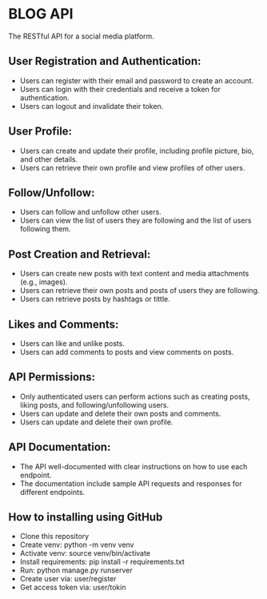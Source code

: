 # BLOG API

The RESTful API for a social media platform. 


## User Registration and Authentication:

- Users can register with their email and password to create an account.
- Users can login with their credentials and receive a token for authentication.
- Users can logout and invalidate their token.

## User Profile:
- Users can create and update their profile, including profile picture, bio, and other details.
- Users can retrieve their own profile and view profiles of other users.

## Follow/Unfollow:
- Users can follow and unfollow other users.
- Users can view the list of users they are following and the list of users following them.

## Post Creation and Retrieval:
- Users can create new posts with text content and media attachments (e.g., images).
- Users can retrieve their own posts and posts of users they are following.
- Users can retrieve posts by hashtags or tittle.

## Likes and Comments:
- Users can like and unlike posts. 
- Users can add comments to posts and view comments on posts.


## API Permissions:
- Only authenticated users can perform actions such as creating posts, liking posts, and following/unfollowing users.
- Users can update and delete their own posts and comments.
- Users can update and delete their own profile.

## API Documentation:
- The API well-documented with clear instructions on how to use each endpoint.
- The documentation include sample API requests and responses for different endpoints.

## How to installing using GitHub

- Clone this repository
- Create venv: python -m venv venv
- Activate venv: source venv/bin/activate
- Install requirements: pip install -r requirements.txt
- Run: python manage.py runserver
- Create user via: user/register
- Get access token via: user/tokin
